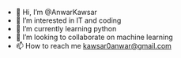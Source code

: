 - 👋 Hi, I’m @AnwarKawsar
- 👀 I’m interested in IT and coding
- 🌱 I’m currently learning python
- 💞️ I’m looking to collaborate on machine learning 
- 📫 How to reach me kawsar0anwar@gmail.com 

<!---
AnwarKawsar/AnwarKawsar is a ✨ special ✨ repository because its `README.md` (this file) appears on your GitHub profile.
You can click the Preview link to take a look at your changes.
--->
